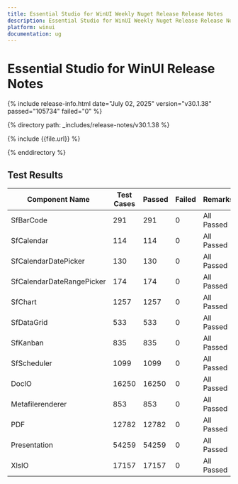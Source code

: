 ```yaml
---
title: Essential Studio for WinUI Weekly Nuget Release Release Notes  
description: Essential Studio for WinUI Weekly Nuget Release Release Notes  
platform: winui
documentation: ug
---
```


# Essential Studio for WinUI  Release Notes  

{% include release-info.html date="July 02, 2025"  version="v30.1.38" passed="105734" failed="0" %}

{% directory path: _includes/release-notes/v30.1.38 %}

{% include {{file.url}} %}

{% enddirectory %}

## Test Results

| Component Name | Test Cases | Passed | Failed | Remarks |
|---------------|------------|--------|--------|---------|
| SfBarCode | 291 | 291 | 0 | All Passed |
| SfCalendar | 114 | 114 | 0 | All Passed |
| SfCalendarDatePicker | 130 | 130 | 0 | All Passed |
| SfCalendarDateRangePicker | 174 | 174 | 0 | All Passed |
| SfChart | 1257 | 1257 | 0 | All Passed |
| SfDataGrid | 533 | 533 | 0 | All Passed |
| SfKanban | 835 | 835 | 0 | All Passed |
| SfScheduler | 1099 | 1099 | 0 | All Passed |
| DocIO | 16250 | 16250 | 0 | All Passed |
| Metafilerenderer | 853 | 853 | 0 | All Passed |
| PDF | 12782 | 12782 | 0 | All Passed |
| Presentation | 54259 | 54259 | 0 | All Passed |
| XlsIO | 17157 | 17157 | 0 | All Passed |
